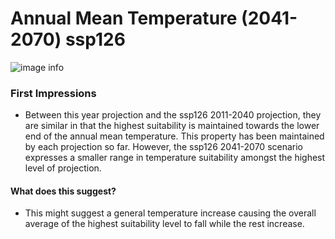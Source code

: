 # Annual Mean Temperature (2041-2070) ssp126
![image info](../Analysis_Plots/Annual_Mean_Temp_4170_126.png)
### First Impressions

* Between this year projection and the ssp126 2011-2040 projection, they are similar in that the highest suitability is maintained towards the lower end of the annual mean temperature. This property has been maintained by each projection so far. However, the ssp126 2041-2070 scenario expresses a smaller range in temperature suitability amongst the highest level of projection.

#### What does this suggest?

* This might suggest a general temperature increase causing the overall average of the highest suitability level to fall while the rest increase.